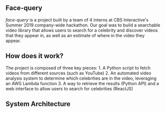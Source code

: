 ## Face-query

*face-query* is a project built by a team of 4 interns at CBS Interactive's Summer 2019 company-wide hackathon.
Our goal was to build a searchable video library that allows users to search for a celebrity and discover videos
that they appear in, as well as an estimate of where in the video they appear.

## How does it work?

The project is composed of three key pieces:
    1. A Python script to fetch videos from different sources (such as YouTube)
    2. An automated video analysis system to determine which celebrities are in the video, leveraging an AWS Lambda function
    3. A way to retrieve the results (Python API) and a web interface to allow users to search for celebrities (ReactJS)

## System Architecture

[](program_architecture.png)
